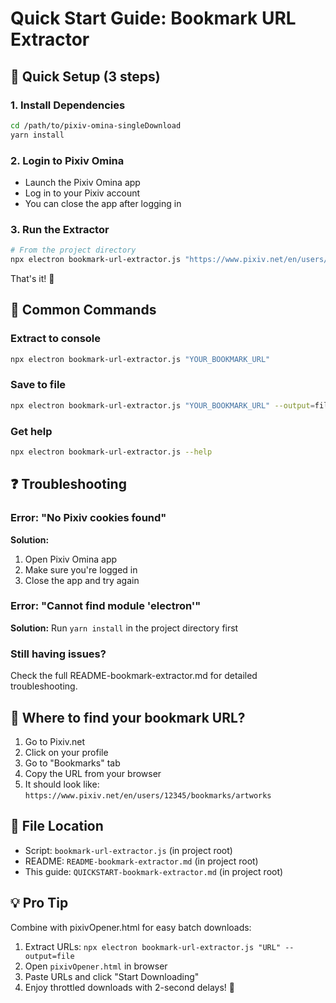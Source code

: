 # Quick Start Guide: Bookmark URL Extractor

## 🚀 Quick Setup (3 steps)

### 1. Install Dependencies

```bash
cd /path/to/pixiv-omina-singleDownload
yarn install
```

### 2. Login to Pixiv Omina

- Launch the Pixiv Omina app
- Log in to your Pixiv account
- You can close the app after logging in

### 3. Run the Extractor

```bash
# From the project directory
npx electron bookmark-url-extractor.js "https://www.pixiv.net/en/users/YOUR_USER_ID/bookmarks/artworks"
```

That's it! 🎉

## 📝 Common Commands

### Extract to console
```bash
npx electron bookmark-url-extractor.js "YOUR_BOOKMARK_URL"
```

### Save to file
```bash
npx electron bookmark-url-extractor.js "YOUR_BOOKMARK_URL" --output=file
```

### Get help
```bash
npx electron bookmark-url-extractor.js --help
```

## ❓ Troubleshooting

### Error: "No Pixiv cookies found"

**Solution:**
1. Open Pixiv Omina app
2. Make sure you're logged in
3. Close the app and try again

### Error: "Cannot find module 'electron'"

**Solution:**
Run `yarn install` in the project directory first

### Still having issues?

Check the full README-bookmark-extractor.md for detailed troubleshooting.

## 🔗 Where to find your bookmark URL?

1. Go to Pixiv.net
2. Click on your profile
3. Go to "Bookmarks" tab
4. Copy the URL from your browser
5. It should look like: `https://www.pixiv.net/en/users/12345/bookmarks/artworks`

## 📂 File Location

- Script: `bookmark-url-extractor.js` (in project root)
- README: `README-bookmark-extractor.md` (in project root)
- This guide: `QUICKSTART-bookmark-extractor.md` (in project root)

## 💡 Pro Tip

Combine with pixivOpener.html for easy batch downloads:

1. Extract URLs: `npx electron bookmark-url-extractor.js "URL" --output=file`
2. Open `pixivOpener.html` in browser
3. Paste URLs and click "Start Downloading"
4. Enjoy throttled downloads with 2-second delays! 🎨
